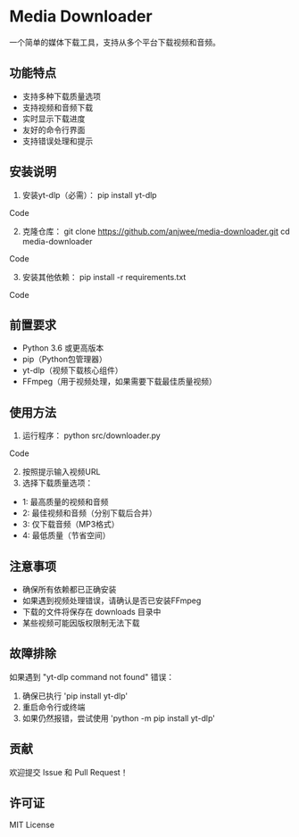 # Media Downloader

一个简单的媒体下载工具，支持从多个平台下载视频和音频。

## 功能特点

- 支持多种下载质量选项
- 支持视频和音频下载
- 实时显示下载进度
- 友好的命令行界面
- 支持错误处理和提示

## 安装说明

1. 安装yt-dlp（必需）：
pip install yt-dlp

Code

2. 克隆仓库：
git clone https://github.com/anjwee/media-downloader.git cd media-downloader

Code

3. 安装其他依赖：
pip install -r requirements.txt

Code

## 前置要求

- Python 3.6 或更高版本
- pip（Python包管理器）
- yt-dlp（视频下载核心组件）
- FFmpeg（用于视频处理，如果需要下载最佳质量视频）

## 使用方法

1. 运行程序：
python src/downloader.py

Code

2. 按照提示输入视频URL
3. 选择下载质量选项：
- 1: 最高质量的视频和音频
- 2: 最佳视频和音频（分别下载后合并）
- 3: 仅下载音频（MP3格式）
- 4: 最低质量（节省空间）

## 注意事项

- 确保所有依赖都已正确安装
- 如果遇到视频处理错误，请确认是否已安装FFmpeg
- 下载的文件将保存在 downloads 目录中
- 某些视频可能因版权限制无法下载

## 故障排除

如果遇到 "yt-dlp command not found" 错误：
1. 确保已执行 'pip install yt-dlp'
2. 重启命令行或终端
3. 如果仍然报错，尝试使用 'python -m pip install yt-dlp'

## 贡献

欢迎提交 Issue 和 Pull Request！

## 许可证

MIT License
